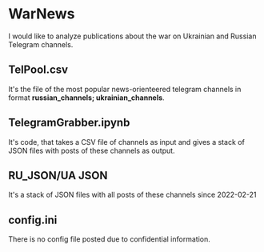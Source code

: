 # WarNews
I would like to analyze publications about the war on Ukrainian and Russian Telegram channels.
## TelPool.csv
It's the file of the most popular news-orienteered telegram channels in format **russian_channels; ukrainian_channels**.
## TelegramGrabber.ipynb
It's code, that takes a CSV file of channels as input and gives a stack of JSON files with posts of these channels as output.
## RU_JSON/UA JSON
It's a stack of JSON files with all posts of these channels since 2022-02-21
## config.ini
There is no config file posted due to confidential information.
